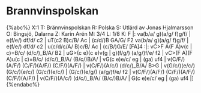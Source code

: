 # Brannvinspolskan

{%abc%}
X:1
T: Brännvinspolskan
R: Polska
S: Utlärd av Jonas Hjalmarsson
O: Bingsjö, Dalarna
Z: Karin Arén
M: 3/4
L: 1/8
K: F
|: va(b/a/ g)(a/g/ f)g/f/ | e(f/e/) df/d/ c2 | uT(c2 B)c/B/ Ac | (c/d/)B GA/G/ F2
va(b/a/ g)(a/g/ f)g/f/ | e(f/e/) df/d/ c2 | u(c/d/c/A/ B)c/B/ Ac | (c/B/)G/E/ [FA]4 :|:
vC>F A(F A)v(c | c)=B/c/ (d/c/)_B/A/ B2 | uG>(c e)(c e)v(g | g)(f/g/) (a/g/)f/e/ f2 |
vC>(F A)(F A)u(c | c)=B/c/ (d/c/)_B/A/ (B/c/)B/A/ | vG(c e)e/c/ eg | (ga) uf4 |
v(C/F/)(A/F/) (C/F/)(A/F/) (C/F/)(A/F/) | v(C/F/)(A/c/) (d/c/)_B/A/ B>G | v(G/c/)(e/c/) (G/c/)(e/c/) (G/c/)(e/c/) | (G/c/)(e/g/) (a/g/)f/e/ f2 | 
v(C/F/)(A/F/) (C/F/)(A/F/) (C/F/)(A/F/) | v(C/F/)(A/c/) (d/c/)_B/A/ (B/c/)B/A/ | G(c e)e/c/ eg | (ga) uf4 |]
{%endabc%}

